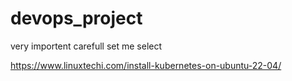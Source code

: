 # devops_project
very importent
carefull
set me select 

https://www.linuxtechi.com/install-kubernetes-on-ubuntu-22-04/
